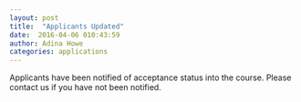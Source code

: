 ```yaml
---
layout: post
title:  "Applicants Updated"
date:  2016-04-06 010:43:59   
author: Adina Howe
categories: applications
---
```


Applicants have been notified of acceptance status into the course.  Please contact us if you have not been notified.

